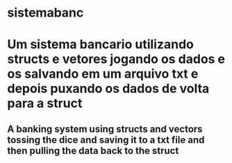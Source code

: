 # sistemabanc
# Um sistema bancario utilizando structs e vetores jogando os dados e os salvando em um arquivo txt e depois puxando os dados de volta para  a struct  
 
 
 
## A banking system using structs and vectors tossing the dice and saving it to a txt file and then pulling the data back to the struct
